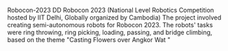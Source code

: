 Robocon-2023
DD Robocon 2023 (National Level Robotics Competition hosted by IIT Delhi, Globally organized by Cambodia)
The project involved creating semi-autonomous robots for Robocon 2023. 
The robots' tasks were ring throwing, ring picking, loading, passing, and bridge climbing, based on the theme "Casting Flowers over Angkor Wat "
